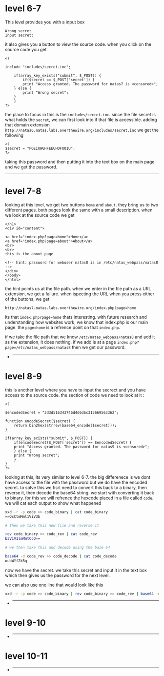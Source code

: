 # level 6-7

This level provides you with a input box

```
Wrong secret
Input secret:
```

it also gives you a button to view the source code. when you click on the source code you get

```
<?

include "includes/secret.inc";

    if(array_key_exists("submit", $_POST)) {
        if($secret == $_POST['secret']) {
        print "Access granted. The password for natas7 is <censored>";
    } else {
        print "Wrong secret";
    }
    }
?>
```

the place to focus in this is the `includes/secret.inc`. since the file secret is what holds the `secret`, we can first look into if that file is accessible. adding that domain extension `http://natas6.natas.labs.overthewire.org/includes/secret.inc` we get the following

```
<?
$secret = "FOEIUWGHFEEUHOFUOIU";
?>
```

taking this password and then putting it into the text box on the main page and we get the password.

---

# level 7-8

looking at this level, we get two buttons `home` and `about`. they bring us to two different pages. both pages look the same with a small description. when we look at the source code we get

```
</h1>
<div id="content">

<a href="index.php?page=home">Home</a>
<a href="index.php?page=about">About</a>
<br>
<br>
this is the about page

<!-- hint: password for webuser natas8 is in /etc/natas_webpass/natas8 -->
</div>
</body>
</html>
```

the hint points us at the file path. when we enter in the file path as a URL extension, we get a failure. when ispecting the URL when you press either of the buttons, we get

```
http://natas7.natas.labs.overthewire.org/index.php?page=home
```

its that `index.php?page=home` thats interesting. with future research and understanding how websites work, we know that index.php is our main page. the `page=home` is a refrence point on that `index.php`.

if we take the file path that we know `/etc/natas_webpass/natas8` and add it as the extension, it does nothing. if we add is at a page `index.php?page=/etc/natas_webpass/natas8` then we get our password.

- ***

# level 8-9

this is another level where you have to input the secrect and you have access to the source code. the section of code we need to look at it :

```
<?

$encodedSecret = "3d3d516343746d4d6d6c315669563362";

function encodeSecret($secret) {
    return bin2hex(strrev(base64_encode($secret)));
}

if(array_key_exists("submit", $_POST)) {
    if(encodeSecret($_POST['secret']) == $encodedSecret) {
    print "Access granted. The password for natas9 is <censored>";
    } else {
    print "Wrong secret";
    }
}
?>
```

looking at this, its very similar to level 6-7. the big differenece is we dont have access to the file with the password but we do have the encoded secret. to solve this we fisrt need to convert this back to a binary, then reverse it, then decode the base64 string. we start with converting it back to binary. for this we will refrence the hexcode placed in a file called `code`. we will cat each output to show what happened

```bash
xxd -r -p code >> code_binary | cat code_binary
==QcCtmMml1ViV3b

# then we take this new file and reverse it

rev code_binary >> code_rev | cat code_rev
b3ViV1lmMmtCcQ==

# we then take this and decode using the base 64

base64 -d code_rev >> code_decode | cat code_decode
oubWYf2kBq
```

now we have the secret. we take this secret and input it in the text box which then gives us the password for the next level.

we can also use one line that would look like this

```bash
xxd -r -p code >> code_binary | rev code_binary >> code_rev | base64 -d code_rev >> code_decode
```

- ***

# level 9-10

- ***

# level 10-11

- ***
